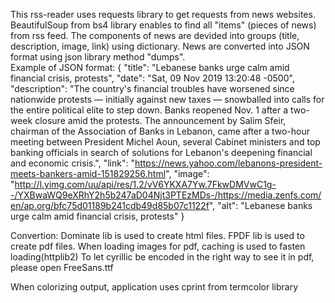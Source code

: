 This rss-reader uses requests library to get requests from news websites.
BeautifulSoup from bs4 library enables to find all "items" (pieces of news) from rss feed.
The components of news are devided into groups (title, description, image, link) using dictionary.
News are converted into JSON format using json library method "dumps".  
Example of JSON format: 
{
"title": "Lebanese banks urge calm amid financial crisis, protests",
"date": "Sat, 09 Nov 2019 13:20:48 -0500",
"description": "The country's financial troubles have worsened since nationwide protests — initially against new taxes — snowballed into calls for the entire political elite to step down.  Banks reopened Nov. 1 after a two-week closure amid the protests.  The announcement by Salim Sfeir, chairman of the Association of Banks in Lebanon, came after a two-hour meeting between President Michel Aoun, several Cabinet ministers and top banking officials in search of solutions for Lebanon's deepening financial and economic crisis.",
"link": "https://news.yahoo.com/lebanons-president-meets-bankers-amid-151829256.html",
"image": "http://l.yimg.com/uu/api/res/1.2/vV6YKXA7Yw.7FkwDMVwC1g--/YXBwaWQ9eXRhY2h5b247aD04Njt3PTEzMDs-/https://media.zenfs.com/en/ap.org/bfc75d01189b241cdb49d85b07c1122f",
"alt": "Lebanese banks urge calm amid financial crisis, protests"
}

Convertion:
Dominate lib is used to create html files.
FPDF lib is used to create pdf files.
When loading images for pdf, caching is used to fasten loading(httplib2)
To let  cyrillic be encoded in the right way to see it in pdf, please open FreeSans.ttf

When colorizing output, application uses cprint from termcolor library
